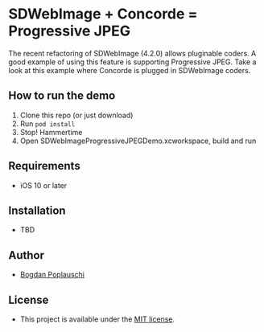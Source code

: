 # SDWebImage + Concorde = Progressive JPEG

The recent refactoring of SDWebImage (4.2.0) allows pluginable coders. 
A good example of using this feature is supporting Progressive JPEG.
Take a look at this example where Concorde is plugged in SDWebImage coders.

## How to run the demo

1. Clone this repo (or just download)
2. Run `pod install`
3. Stop! Hammertime
4. Open SDWebImageProgressiveJPEGDemo.xcworkspace, build and run

## Requirements

- iOS 10 or later

## Installation

- TBD

## Author

- [Bogdan Poplauschi](https://github.com/bpoplauschi)

## License

- This project is available under the [MIT license](LICENSE).
